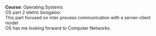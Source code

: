 **Course**: Operating Systems\
OS part 2 eletric boogaloo:\
This part focused on inter process communication with a server-client model\
OS has me looking forward to Computer Networks.
